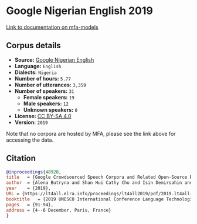 
# Google Nigerian English 2019

[Link to documentation on mfa-models](https://mfa-models.readthedocs.io/en/main/corpus/google_nigerian_english_2019.html)

## Corpus details

- **Source:** [Google Nigerian English](https://openslr.org/70/)
- **Language:** `English`
- **Dialects:** `Nigeria`
- **Number of hours:** `5.77`
- **Number of utterances:** `3,359`
- **Number of speakers:** `31`
  - **Female speakers:** `19`
  - **Male speakers:** `12`
  - **Unknown speakers:** `0`
- **License:** [CC BY-SA 4.0](https://creativecommons.org/licenses/by-sa/4.0/)
- **Version:** `2019`

Note that no corpora are hosted by MFA, please see the link above for accessing the data.

## Citation

```bibtex
@inproceedings{48928,
title	= {Google Crowdsourced Speech Corpora and Related Open-Source Resources for Low-Resource Languages and Dialects: An Overview},
author	= {Alena Butryna and Shan Hui Cathy Chu and Isin Demirsahin and Alexander Gutkin and Linne Ha and Fei He and Martin Jansche and Cibu C Johny and Anna Katanova and Oddur Kjartansson and Chen Fang Li and Tatiana Merkulova and Yin May Oo and Knot Pipatsrisawat and Clara E. Rivera and Supheakmungkol Sarin and Pasindu De Silva and Keshan Sodimana and Richard Sproat and Theeraphol Wattanavekin and Jaka Aris Eko Wibawa},
year	= {2019},
URL	= {https://lt4all.elra.info/proceedings/lt4all2019/pdf/2019.lt4all-1.23.pdf},
booktitle	= {2019 UNESCO International Conference Language Technologies for All (LT4All): Enabling Linguistic Diversity and Multilingualism Worldwide},
pages	= {91-94},
address	= {4--6 December, Paris, France}
}


```
